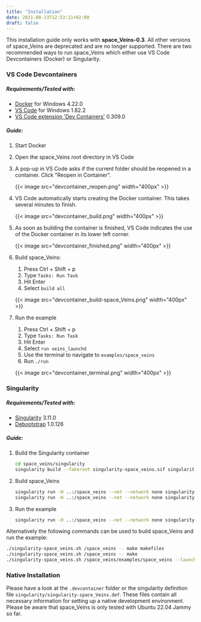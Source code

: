 ```yaml
---
title: "Installation"
date: 2021-08-23T12:53:11+02:00
draft: false
---
```


This installation guide only works with **space_Veins-0.3**. All other versions of space_Veins are deprecated and are no longer supported.
There are two recommended ways to run space_Veins which either use VS Code Devcontainers (Docker) or Singularity.
### VS Code Devcontainers
##### Requirements/Tested with:
- [Docker] for Windows 4.22.0
- [VS Code] for Windows 1.82.2
- [VS Code extension 'Dev Containers'] 0.309.0

##### Guide:
1. Start Docker

1. Open the space_Veins root directory in VS Code 

1. A pop-up in VS Code asks if the current folder should be reopened in a container. Click "Reopen in Container".

    {{< image src="devcontainer_reopen.png" width="400px" >}}

1. VS Code automatically starts creating the Docker container. This takes several minutes to finish.

    {{< image src="devcontainer_build.png" width="400px" >}}

1. As soon as building the container is finished, VS Code indicates the use of the Docker container in its lower left corner.

    {{< image src="devcontainer_finished.png" width="400px" >}}

1. Build space_Veins:
    1. Press Ctrl + Shift + p
    2. Type `Tasks: Run Task`
    3. Hit Enter
    4. Select `build all`

    {{< image src="devcontainer_build-space_Veins.png" width="400px" >}}

1. Run the example
    1. Press Ctrl + Shift + p
    2. Type `Tasks: Run Task`
    3. Hit Enter
    4. Select `run veins_launchd`
    5. Use the terminal to navigate to `examples/space_veins`
    6. Run ```./run```

    {{< image src="devcontainer_terminal.png" width="400px" >}}


[Docker]: https://www.docker.com/get-started/
[VS Code]: https://code.visualstudio.com/
[VS Code extension 'Dev Containers']: https://marketplace.visualstudio.com/items?itemName=ms-vscode-remote.remote-containers

### Singularity
##### Requirements/Tested with:

- [Singularity][SYLABS] 3.11.0
- [Debootstrap][DEBIAN] 1.0.126

[SYLABS]: https://github.com/sylabs/singularity
[DEBIAN]: https://wiki.debian.org/Debootstrap

##### Guide:
1. Build the Singularity container
    ```bash
    cd space_veins/singularity
    singularity build --fakeroot singularity-space_veins.sif singularity-space_veins.def
    ```

2. Build space_Veins
    ```bash
    singularity run -H ..:/space_veins --net --network none singularity-space_veins.sif --chdir /space_veins -- make makefiles
    singularity run -H ..:/space_veins --net --network none singularity-space_veins.sif --chdir /space_veins -- make
    ```

3. Run the example
    ```bash
    singularity run -H ..:/space_veins --net --network none singularity-space_veins.sif --chdir /space_veins/examples/space_veins --launchd -- ./run -u Cmdenv -c Null-Island-Launchd -r 0
    ```

Alternatively the following commands can be used to build space_Veins and run the example:

```bash
./singularity-space_veins.sh /space_veins -- make makefiles
./singularity-space_veins.sh /space_veins -- make
./singularity-space_veins.sh /space_veins/examples/space_veins --launchd -- ./run -u Cmdenv -c Null-Island-Launchd -r 0
```

### Native Installation
Please have a look at the `.devcontainer` folder or the singularity definition file `singularity/singularity-space_Veins.def`. These files contain all necessary information for setting up a native development environment. Please be aware that space_Veins is only tested with Ubuntu 22.04 Jammy so far.
